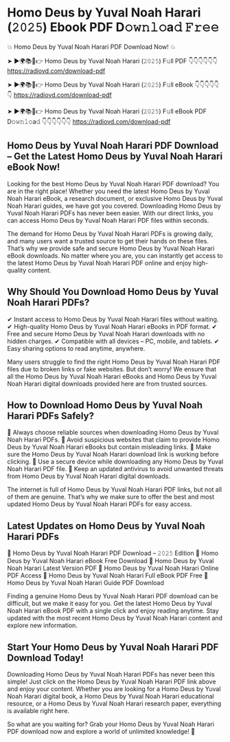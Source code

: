 # Homo Deus by Yuval Noah Harari (𝟸𝟶𝟸𝟻) Ebook PDF D𝚘𝚠𝚗𝚕𝚘a𝚍 𝙵𝚛𝚎𝚎

💥 Homo Deus by Yuval Noah Harari PDF Download Now! 💥

➤ ►🌍📚📱👉 Homo Deus by Yuval Noah Harari (𝟸𝟶𝟸𝟻) F𝚞ll PDF 👇👇👇👇👇👇
https://radiovd.com/download-pdf

➤ ►🌍📚📱👉 Homo Deus by Yuval Noah Harari (𝟸𝟶𝟸𝟻) F𝚞ll eBook 👇👇👇👇👇👇
https://radiovd.com/download-pdf

➤ ►🌍📚📱👉 Homo Deus by Yuval Noah Harari (𝟸𝟶𝟸𝟻) F𝚞ll eBook PDF D𝚘𝚠𝚗𝚕𝚘a𝚍 👇👇👇👇👇👇
https://radiovd.com/download-pdf

## Homo Deus by Yuval Noah Harari PDF Download – Get the Latest Homo Deus by Yuval Noah Harari eBook Now!

Looking for the best Homo Deus by Yuval Noah Harari PDF download? You are in the right place! Whether you need the latest Homo Deus by Yuval Noah Harari eBook, a research document, or exclusive Homo Deus by Yuval Noah Harari guides, we have got you covered. Downloading Homo Deus by Yuval Noah Harari PDFs has never been easier. With our direct links, you can access Homo Deus by Yuval Noah Harari PDF files within seconds.

The demand for Homo Deus by Yuval Noah Harari PDFs is growing daily, and many users want a trusted source to get their hands on these files. That’s why we provide safe and secure Homo Deus by Yuval Noah Harari eBook downloads. No matter where you are, you can instantly get access to the latest Homo Deus by Yuval Noah Harari PDF online and enjoy high-quality content.

## Why Should You Download Homo Deus by Yuval Noah Harari PDFs?

✔ Instant access to Homo Deus by Yuval Noah Harari files without waiting.
✔ High-quality Homo Deus by Yuval Noah Harari eBooks in PDF format.
✔ Free and secure Homo Deus by Yuval Noah Harari downloads with no hidden charges.
✔ Compatible with all devices – PC, mobile, and tablets.
✔ Easy sharing options to read anytime, anywhere.

Many users struggle to find the right Homo Deus by Yuval Noah Harari PDF files due to broken links or fake websites. But don’t worry! We ensure that all the Homo Deus by Yuval Noah Harari eBooks and Homo Deus by Yuval Noah Harari digital downloads provided here are from trusted sources.

## How to Download Homo Deus by Yuval Noah Harari PDFs Safely?

📌 Always choose reliable sources when downloading Homo Deus by Yuval Noah Harari PDFs.
📌 Avoid suspicious websites that claim to provide Homo Deus by Yuval Noah Harari eBooks but contain misleading links.
📌 Make sure the Homo Deus by Yuval Noah Harari download link is working before clicking.
📌 Use a secure device while downloading any Homo Deus by Yuval Noah Harari PDF file.
📌 Keep an updated antivirus to avoid unwanted threats from Homo Deus by Yuval Noah Harari digital downloads.

The internet is full of Homo Deus by Yuval Noah Harari PDF links, but not all of them are genuine. That’s why we make sure to offer the best and most updated Homo Deus by Yuval Noah Harari PDFs for easy access.

## Latest Updates on Homo Deus by Yuval Noah Harari PDFs

🔹 Homo Deus by Yuval Noah Harari PDF Download – 𝟸𝟶𝟸𝟻 Edition
🔹 Homo Deus by Yuval Noah Harari eBook Free Download
🔹 Homo Deus by Yuval Noah Harari Latest Version PDF
🔹 Homo Deus by Yuval Noah Harari Online PDF Access
🔹 Homo Deus by Yuval Noah Harari Full eBook PDF Free
🔹 Homo Deus by Yuval Noah Harari Guide PDF Download

Finding a genuine Homo Deus by Yuval Noah Harari PDF download can be difficult, but we make it easy for you. Get the latest Homo Deus by Yuval Noah Harari eBook PDF with a single click and enjoy reading anytime. Stay updated with the most recent Homo Deus by Yuval Noah Harari content and explore new information.

## Start Your Homo Deus by Yuval Noah Harari PDF Download Today!

Downloading Homo Deus by Yuval Noah Harari PDFs has never been this simple! Just click on the Homo Deus by Yuval Noah Harari PDF link above and enjoy your content. Whether you are looking for a Homo Deus by Yuval Noah Harari digital book, a Homo Deus by Yuval Noah Harari educational resource, or a Homo Deus by Yuval Noah Harari research paper, everything is available right here.

So what are you waiting for? Grab your Homo Deus by Yuval Noah Harari PDF download now and explore a world of unlimited knowledge! 🚀